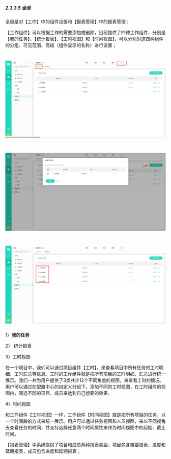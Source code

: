 ##### 2.3.3.5 全局

全局是对【工作】中的组件设置和【报表管理】中的报表管理；

【工作组件】可以根据工作的需要添加或删除，目前提供了四种工作组件，分别是【我的任务】、【统计报表】、【工时视图】和【时间视图】，可以分别对这四种组件的分组、可见范围、高级（组件显示的名称）进行设置；

# ![](/assets/05-高级-工作组件添加1.png)

# ![](/assets/05-高级-工作组件添加2.png)

# ![](/assets/05-高级-工作组件添加3.png)

1）**我的任务**

2） 统计报表

3）工时视图

在一个项目中，我们可以通过项目组件【工时】，来查看项目中所有任务的工时明细、工时汇总等信息。工时的工作组件就是把所有项目的工时明细、汇总进行统一展示。我们一共为用户提供了3类共计12个不同角度的视图，来查看工时的情况。用户可以通过在配置中心的自定义分组下，添加不同的工时视图，在工时组件的视图内，筛选不同的项目、成员来达到自己想要的效果。

4）时间视图

和工作组件【工时视图】一样，工作组件【时间视图】就是把所有项目的任务，以一个时间段的方式来统一展示。用户可以通过任务视图和人员视图，来以不同视角去查看任务的时间，并支持选择任意两个时间属性来作为时间视图中的起始、截止时间。




【报表管理】中系统提供了项目和成员两种报表类型，项目包含概要报表、进度和延期报表，成员包含进度和延期报表；

# 



